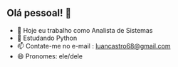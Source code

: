 ## Olá pessoal! 👋



- 🔭 Hoje eu trabalho como Analista de Sistemas
- 🌱 Estudando Python 
- 📫 Contate-me no e-mail : luancastro68@gmail.com
- 😄 Pronomes: ele/dele
